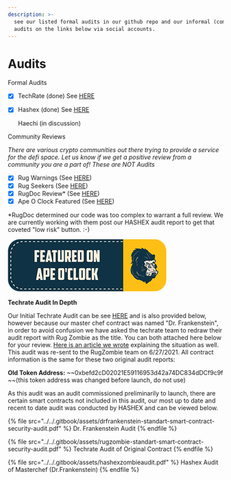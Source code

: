 ```yaml
---
description: >-
  see our listed formal audits in our github repo and our informal (community)
  audits on the links below via social accounts.
---
```


# Audits

Formal Audits

* [x] TechRate (done) See [HERE](https://github.com/TechRate/Smart-Contract-Audits/blob/main/DrFrankenstein%20Standart%20Smart%20Contract%20Security%20Audit.pdf)
*   [x] Hashex (done) See [HERE](https://github.com/HashEx/public_audits/blob/master/rugzombie/Zombie%20report.pdf)

    Haechi (in discussion) 

Community Reviews

_There are various crypto communities out there trying to provide a service for the defi space. Let us know if we get a positive review from a community you are a part of! These are NOT Audits_

* [x] Rug Warnings (See [HERE](https://www.rugwarnings.com))
* [x] Rug Seekers (See [HERE](https://twitter.com/rugseekers/status/1432930057295704067?s=21))
* [x] RugDoc Review\* (See [HERE](https://rugdoc.io/project/rugzombie/))
* [x] Ape O Clock Featured (See [HERE](https://www.apeoclock.com/launch/rugzombie-nft-launch/))

\*RugDoc determined our code was too complex to warrant a full review. We are currently working with them post our HASHEX audit report to get that coveted "low risk" button. :-) 

![](../../.gitbook/assets/featured-on-apeoclock-light.png)

**Techrate Audit In Depth**

Our Initial Techrate Audit can be see [HERE](https://github.com/TechRate/Smart-Contract-Audits/blob/main/DrFrankenstein%20Standart%20Smart%20Contract%20Security%20Audit.pdf) and is also provided below, however because our master chef contract was named "Dr. Frankenstein", in order to avoid confusion we have asked the techrate team to redraw their audit report with Rug Zombie as the title. You can both attached here below for your review. [Here is an article we wrote](https://rugzombie.medium.com/token-contract-address-has-been-updated-765b96dfc020) explaining the situation as well. This audit was re-sent to the RugZombie team on 6/27/2021. All contract information is the same for these two original audit reports:

**Old Token Address:** ~~0xbefd2cD02021E59116953d42a74DC834dDCf9c9f ~~(this token address was changed before launch, do not use) 

As this audit was an audit commissioned preliminarily to launch, there are certain smart contracts not included in this audit, our most up to date and recent to date audit was conducted by HASHEX and can be viewed below. 

{% file src="../../.gitbook/assets/drfrankenstein-standart-smart-contract-security-audit.pdf" %}
Dr. Frankenstein Audit
{% endfile %}

{% file src="../../.gitbook/assets/rugzombie-standart-smart-contract-security-audit.pdf" %}
Techrate Audit of Original Contract
{% endfile %}

{% file src="../../.gitbook/assets/hashexzombieaudit.pdf" %}
Hashex Audit of Masterchef (Dr.Frankenstein)
{% endfile %}







